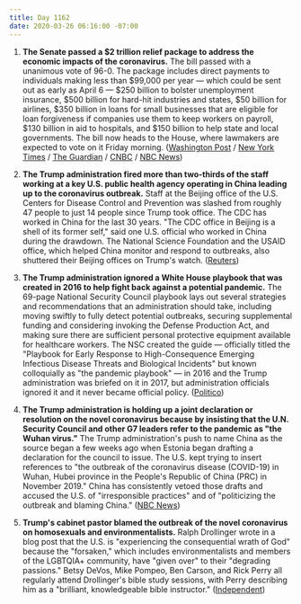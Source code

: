 ```yaml
---
title: Day 1162
date: 2020-03-26 06:16:00 -07:00
---
```


1. **The Senate passed a $2 trillion relief package to address the economic impacts of the coronavirus.** The bill passed with a unanimous vote of 96-0. The package includes direct payments to individuals making less than $99,000 per year — which could be sent out as early as April 6 — $250 billion to bolster unemployment insurance, $500 billion for hard-hit industries and states, $50 billion for airlines, $350 billion in loans for small businesses that are eligible for loan forgiveness if companies use them to keep workers on payroll, $130 billion in aid to hospitals, and $150 billion to help state and local governments. The bill now heads to the House, where lawmakers are expected to vote on it Friday morning. ([Washington Post](https://www.washingtonpost.com/business/2020/03/26/senate-trump-coronavirus-economic-stimulus-2-trillion/) / [New York Times](https://www.nytimes.com/2020/03/25/world/coronavirus-news-live.html) / [The Guardian](https://www.theguardian.com/world/2020/mar/23/coronavirus-us-bailout-what-you-need-to-know) / [CNBC](https://www.cnbc.com/2020/03/25/senate-passes-2-trillion-coronavirus-stimulus-package.html) / [NBC News](https://www.nbcnews.com/politics/congress/white-house-senate-reach-deal-massive-2-trillion-coronavirus-spending-n1168136))

2. **The Trump administration fired more than two-thirds of the staff working at a key U.S. public health agency operating in China leading up to the coronavirus outbreak.** Staff at the Beijing office of the U.S. Centers for Disease Control and Prevention was slashed from roughly 47 people to just 14 people since Trump took office. The CDC has worked in China for the last 30 years. "The CDC office in Beijing is a shell of its former self," said one U.S. official who worked in China during the drawdown. The National Science Foundation and the USAID office, which helped China monitor and respond to outbreaks, also shuttered their Beijing offices on Trump's watch. ([Reuters](https://www.reuters.com/article/us-health-coronavirus-china-cdc-exclusiv-idUSKBN21C3N5))

3. **The Trump administration ignored a White House playbook that was created in 2016 to help fight back against a potential pandemic.** The 69-page National Security Council playbook lays out several strategies and recommendations that an administration should take, including moving swiftly to fully detect potential outbreaks, securing supplemental funding and considering invoking the Defense Production Act, and making sure there are sufficient personal protective equipment available for healthcare workers. The NSC created the guide — officially titled the "Playbook for Early Response to High-Consequence Emerging Infectious Disease Threats and Biological Incidents" but known colloquially as "the pandemic playbook" — in 2016 and the Trump administration was briefed on it in 2017, but administration officials ignored it and it never became official policy. ([Politico](https://www.politico.com/news/2020/03/25/trump-coronavirus-national-security-council-149285))

4. **The Trump administration is holding up a joint declaration or resolution on the novel coronavirus because by insisting that the U.N. Security Council and other G7 leaders refer to the pandemic as "the Wuhan virus."** The Trump administration's push to name China as the source began a few weeks ago when Estonia began drafting a declaration for the council to issue. The U.S. kept trying to insert references to "the outbreak of the coronavirus disease (COVID-19) in Wuhan, Hubei province in the People's Republic of China (PRC) in November 2019." China has consistently vetoed those drafts and accused the U.S. of "irresponsible practices" and of "politicizing the outbreak and blaming China." ([NBC News](https://www.nbcnews.com/politics/national-security/u-s-insisting-u-n-call-out-chinese-origins-coronavirus-n1169111))

5. **Trump's cabinet pastor blamed the outbreak of the novel coronavirus on homosexuals and environmentalists.** Ralph Drollinger wrote in a blog post that the U.S. is "experiencing the consequential wrath of God" because the "forsaken," which includes environmentalists and members of the LGBTQIA\+ community, have "given over" to their "degrading passions." Betsy DeVos, Mike Pompeo, Ben Carson, and Rick Perry all regularly attend Drollinger's bible study sessions, with Perry describing him as a "brilliant, knowledgeable bible instructor." ([Independent](https://www.independent.co.uk/news/world/americas/coronavirus-trump-pastor-homophobic-ralph-drollinger-a9426801.html))
